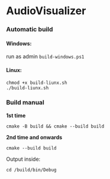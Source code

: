 # AudioVisualizer

### Automatic build

#### Windows:
run as admin ``build-windows.ps1``

#### Linux:
```shell
chmod +x build-liunx.sh
./build-liunx.sh
```

### Build manual

**1st time**
```shell
cmake -B build && cmake --build build
```
**2nd time and onwards**
```
cmake --build build
```
Output inside:

```shell
cd /build/bin/Debug
```
